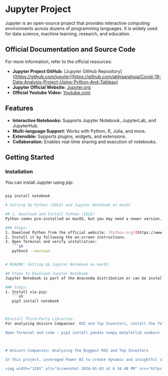 # Jupyter Project

Jupyter is an open-source project that provides interactive computing environments across dozens of programming languages. It is widely used for data science, machine learning, research, and education.

## Official Documentation and Source Code

For more information, refer to the official resources:

- **Jupyter Project GitHub:** [Jupyter GitHub Repository]([https://github.com/jupyter](https://github.com/abhisarahuja/Covid-19-Data-Analysis-Project-Using-Python-And-Tableau)
- **Jupyter Official Website:** [Jupyter.org](https://jupyter.org)
- **Official Youtube Video:** [Youtube.com](https://www.youtube.com/watch?v=DJofs2JyIVM&t=3590s)

## Features

- **Interactive Notebooks:** Supports Jupyter Notebook, JupyterLab, and JupyterHub.
- **Multi-language Support:** Works with Python, R, Julia, and more.
- **Extensible:** Supports plugins, widgets, and extensions.
- **Collaboration:** Enables real-time sharing and execution of notebooks.

## Getting Started

### Installation

You can install Jupyter using pip:

```sh

pip install notebook

# Setting Up Python (IDLE) and Jupyter Notebook on macOS

## 1. Download and Install Python (IDLE)
Python comes pre-installed on macOS, but you may need a newer version.

### Steps:
1. Download Python from the official website: [Python.org](https://www.python.org/downloads/mac-osx/)
2. Install it by following the on-screen instructions.
3. Open Terminal and verify installation:
   ```sh
   python3 --version


# README: Setting Up Jupyter Notebook on macOS

## Steps to Download Jupyter Notebook
Jupyter Notebook is part of the Anaconda distribution or can be installed separately.

### Steps:
1. Install via pip:
   ```sh
   pip3 install notebook



#Install Third-Party Libraries: 
For analyzing Unicorn Companies' ROI and Top Investors, install the following Python libraries:

Open Terminal and code : pip3 install pandas numpy matplotlib seaborn



# Unicorn Companies: Analyzing the Biggest ROI and Top Investors 

In this project, Leveraged Power BI to create dynamic and insightful visualizations for a project focused on analyzing unicorn companies. Developed interactive dashboards that effectively communicated key metrics, trends, and comparisons within the dynamic landscape of high-value startups. 

<img width="1291" alt="Screenshot 2024-01-03 at 6 34 40 PM" src="https://github.com/patvibh/Covid-19_Data_Analysis_Project/assets/117330268/90bb44e4-ced8-4011-a2a9-bd4f21de346b">
